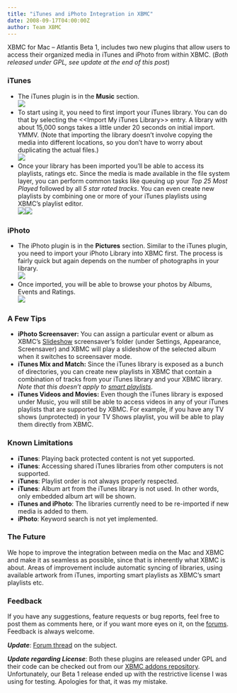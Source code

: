 ```yaml
---
title: "iTunes and iPhoto Integration in XBMC"
date: 2008-09-17T04:00:00Z
author: Team XBMC
---
```


XBMC for Mac – Atlantis Beta 1, includes two new plugins that allow users to access their organized media in iTunes and iPhoto from within XBMC. (_Both released under GPL, see update at the end of this post_)

### **iTunes**

- The iTunes plugin is in the **Music** section.  
  ![](/images/blog/screenshot000_small.webp)
- To start using it, you need to first import your iTunes library. You can do that by selecting the \<\<Import My iTunes Library\>\> entry. A library with about 15,000 songs takes a little under 20 seconds on initial import. YMMV. (Note that importing the library doesn’t involve copying the media into different locations, so you don’t have to worry about duplicating the actual files.)  
  ![](/images/blog/screenshot001_small.webp)
- Once your library has been imported you’ll be able to access its playlists, ratings etc. Since the media is made available in the file system layer, you can perform common tasks like queuing up your _Top 25 Most Played_ followed by all _5 star rated tracks_. You can even create new playlists by combining one or more of your iTunes playlists using XBMC’s playlist editor.  
  ![](/images/blog/screenshot003_small.webp)![](/images/blog/screenshot002_small.webp)

### **iPhoto**

- The iPhoto plugin is in the **Pictures** section. Similar to the iTunes plugin, you need to import your iPhoto Library into XBMC first. The process is fairly quick but again depends on the number of photographs in your library.  
  ![](/images/blog/screenshot005_small.webp)
- Once imported, you will be able to browse your photos by Albums, Events and Ratings.  
  ![](/images/blog/screenshot004_small.webp)

### **A Few Tips**

- **iPhoto Screensaver:** You can assign a particular event or album as XBMC’s [Slideshow](https://kodi.wiki/view/Appearance_Settings "XBMC Slideshow Screensaver") screensaver’s folder (under Settings, Appearance, Screensaver) and XBMC will play a slideshow of the selected album when it switches to screensaver mode.
- **iTunes Mix and Match:** Since the iTunes library is exposed as a bunch of directories, you can create new playlists in XBMC that contain a combination of tracks from your iTunes library and your XBMC library. _Note that this doesn’t apply to [smart playlists](https://kodi.wiki/view/Playlists)_.
- **iTunes Videos and Movies:** Even though the iTunes library is exposed under Music, you will still be able to access videos in any of your iTunes playlists that are supported by XBMC. For example, if you have any TV shows (unprotected) in your TV Shows playlist, you will be able to play them directly from XBMC.

### **Known Limitations**

- **iTunes**: Playing back protected content is not yet supported.
- **iTunes**: Accessing shared iTunes libraries from other computers is not supported.
- **iTunes**: Playlist order is not always properly respected.
- **iTunes**: Album art from the iTunes library is not used. In other words, only embedded album art will be shown.
- **iTunes and iPhoto**: The libraries currently need to be re-imported if new media is added to them.
- **iPhoto**: Keyword search is not yet implemented.

### **The Future**

We hope to improve the integration between media on the Mac and XBMC and make it as seamless as possible, since that is inherently what XBMC is about. Areas of improvement include automatic syncing of libraries, using available artwork from iTunes, importing smart playlists as XBMC’s smart playlists etc.

### **Feedback**

If you have any suggestions, feature requests or bug reports, feel free to post them as comments here, or if you want more eyes on it, on the [forums](https://forum.kodi.tv/). Feedback is always welcome.

**_Update_**: [Forum thread](https://forum.kodi.tv/showthread.php?tid=37313) on the subject.

**_Update regarding License_**: Both these plugins are released under GPL and their code can be checked out from our [XBMC addons repository](https://code.google.com/archive/p/xbmc-addons). Unfortunately, our Beta 1 release ended up with the restrictive license I was using for testing. Apologies for that, it was my mistake.
